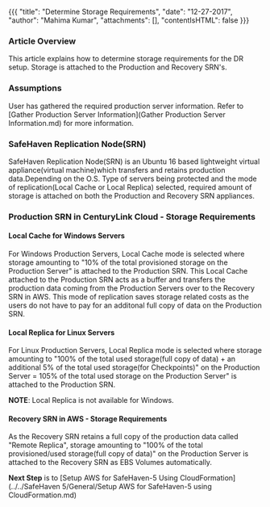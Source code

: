 {{{
  "title": "Determine Storage Requirements",
  "date": "12-27-2017",
  "author": "Mahima Kumar",
  "attachments": [],
  "contentIsHTML": false
}}}

### Article Overview
This article explains how to determine storage requirements for the DR setup. Storage is attached to the Production and Recovery SRN's.

### Assumptions
User has gathered the required production server information. Refer to [Gather Production Server Information](Gather Production Server Information.md) for more information.

### SafeHaven Replication Node(SRN)
SafeHaven Replication Node(SRN) is an Ubuntu 16 based lightweight virtual appliance(virtual machine)which transfers and retains production data.Depending on the O.S. Type of servers being protected and the mode of replication(Local Cache or Local Replica) selected, required amount of storage is attached on both the Production and Recovery SRN appliances.

### Production SRN in CenturyLink Cloud - Storage Requirements

#### Local Cache for Windows Servers
For Windows Production Servers, Local Cache mode is selected where storage amounting to "10% of the total provisioned storage on the Production Server" is attached to the Production SRN. This Local Cache attached to the Production SRN acts as a buffer and transfers the production data coming from the Production Servers over to the Recovery SRN in AWS. This mode of replication saves storage related costs as the users do not have to pay for an additonal full copy of data on the Production SRN.

#### Local Replica for Linux Servers
For Linux Production Servers, Local Replica mode is selected where storage amounting to "100% of the total used storage(full copy of data) + an additional 5% of the total used storage(for Checkpoints)" on the Production Server = 105% of the total used storage on the Production Server" is attached to the Production SRN.

**NOTE**: Local Replica is not available for Windows.

#### Recovery SRN in AWS - Storage Requirements
As the Recovery SRN retains a full copy of the production data called "Remote Replica", storage amounting to "100% of the total provisioned/used storage(full copy of data)" on the Production Server is attached to the Recovery SRN as EBS Volumes automatically.

**Next Step** is to [Setup AWS for SafeHaven-5 Using CloudFormation](../../SafeHaven 5/General/Setup AWS for SafeHaven-5 using CloudFormation.md)
